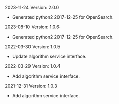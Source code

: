 2023-11-24 Version: 2.0.0
- Generated python2 2017-12-25 for OpenSearch.

2023-08-10 Version: 1.0.6
- Generated python2 2017-12-25 for OpenSearch.

2022-03-30 Version: 1.0.5
- Update algorithm service interface.

2022-03-29 Version: 1.0.4
- Add algorithm service interface.

2021-12-31 Version: 1.0.3
- Add algorithm service interface.

